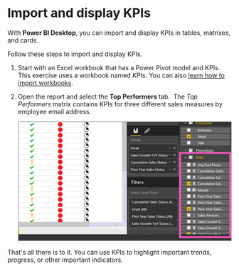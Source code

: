 <properties
   pageTitle="Import and display KPIs (Preview)"
   description="Import and display KPIs (Preview)"
   services="powerbi"
   documentationCenter=""
   authors="davidiseminger"
   manager="mblythe"
   backup=""
   editor=""
   tags=""
   qualityFocus="no"
   qualityDate=""/>

<tags
   ms.service="powerbi"
   ms.devlang="NA"
   ms.topic="article"
   ms.tgt_pltfrm="NA"
   ms.workload="powerbi"
   ms.date="12/01/2016"
   ms.author="davidi"/>

# Import and display KPIs

With **Power BI Desktop**, you can import and display KPIs in tables, matrixes, and cards.

Follow these steps to import and display KPIs.

1. Start with an Excel workbook that has a Power Pivot model and KPIs. This exercise uses a workbook named *KPIs*. You can also [learn how to import workbooks](powerbi-desktop-import-excel-workbooks.md).  

2. Open the report and select the **Top Performers** tab.  The *Top Performers* matrix contains KPIs for three different sales measures by employee email address.  

    ![](media/powerbi-desktop-import-and-display-kpis/DesktopPreviewFeatureON.jpg)

That's all there is to it. You can use KPIs to highlight important trends, progress, or other important indicators.
